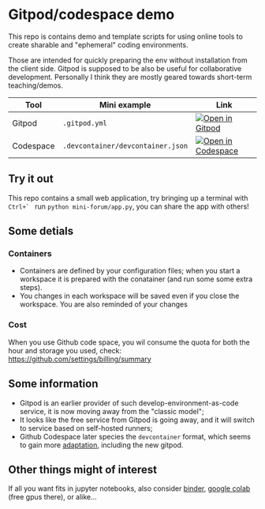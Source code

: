 # Gitpod/codespace demo

This repo is contains demo and template scripts for using online tools
to create sharable and "ephemeral" coding environments.

Those are intended for quickly preparing the env without installation
from the client side. Gitpod is supposed to be also be useful for
collaborative development. Personally I think they are mostly geared
towards short-term teaching/demos.

| Tool      | Mini example                      | Link                                                   |
|-----------|-----------------------------------|--------------------------------------------------------|
| Gitpod    | `.gitpod.yml`                     | [![Open in Gitpod][gitpod_badge]][gitpod_url]          |
| Codespace | `.devcontainer/devcontainer.json` | [![Open in Codespace][codespace_badge]][codespace_url] |

[gitpod_badge]: https://img.shields.io/badge/open_in-gitpod-orange?style=flat-square&logo=gitpod
[gitpod_url]: https://gitpod.io/#https://github.com/yqshao/gitpod-demo
[codespace_badge]: https://img.shields.io/badge/open_in-codespace-black?style=flat-square&logo=github
[codespace_url]: https://codespaces.new/yqshao/gitpod-demo

## Try it out

This repo contains a small web application, try bringing up a terminal
with ```Ctrl+` ``` run `python mini-forum/app.py`, you can share the
app with others!

## Some detials

### Containers

+ Containers are defined by your configuration files; when you start a
  workspace it is prepared with the conatainer (and run some some extra
  steps).
+ You changes in each workspace will be saved even if you close the
  workspace. You are also reminded of your changes

### Cost

When you use Github code space, you wil consume the quota for both the
hour and storage you used, check:
https://github.com/settings/billing/summary

## Some information

+ Gitpod is an earlier provider of such develop-environment-as-code
  service, it is now moving away from the "classic model";
+ It looks like the free service from Gitpod is going away, and it
  will switch to service based on self-hosted runners;
+ Github Codespace later species the `devcontainer` format, which
  seems to gain more [adaptation][devcontainer_tools], including the
  new gitpod.

[devcontainer_tools]: https://containers.dev/supporting

## Other things might of interest

If all you want fits in jupyter notebooks, also consider [binder],
[google colab] (free gpus there), or alike...

[binder]: https://mybinder.org/
[google colab]: https://colab.research.google.com
